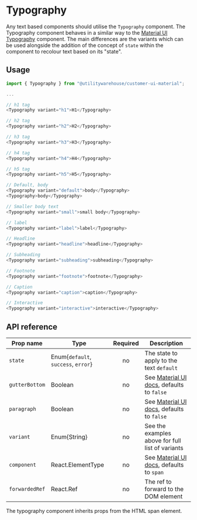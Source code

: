 # Typography

Any text based components should utilise the `Typography` component. The Typography component behaves in a similar way to the [Material UI Typography](https://next.material-ui.com/components/typography/#main-content) component. The main differences are the variants which can be used alongside the addition of the concept of `state` within the component to recolour text based on its "state".

## Usage

```TypeScript
import { Typography } from "@utilitywarehouse/customer-ui-material";

...

// h1 tag
<Typography variant="h1">H1</Typography>

// h2 tag
<Typography variant="h2">H2</Typography>

// h3 tag
<Typography variant="h3">H3</Typography>

// h4 tag
<Typography variant="h4">H4</Typography>

// h5 tag
<Typography variant="h5">H5</Typography>

// Default, body
<Typography variant="default">body</Typography>
<Typography>body</Typography>

// Smaller body text
<Typography variant="small">small body</Typography>

// label
<Typography variant="label">label</Typography>

// Headline
<Typography variant="headline">headline</Typography>

// Subheading
<Typography variant="subheading">subheading</Typography>

// Footnote
<Typography variant="footnote">footnote</Typography>

// Caption
<Typography variant="caption">caption</Typography>

// Interactive
<Typography variant="interactive">interactive</Typography>

```

## API reference

| Prop name | Type | Required | Description |
| --------- | ---- |:--------:| ----------- |
| `state` | Enum{`default`, `success`, `error`} | no | The state to apply to the text `default` |
| `gutterBottom` | Boolean | no | See [Material UI docs](https://next.material-ui.com/api/typography/#props), defaults to `false` |
| `paragraph` | Boolean | no | See [Material UI docs](https://next.material-ui.com/api/typography/#props), defaults to `false` |
| `variant` | Enum{String} | no | See the examples above for full list of variants |
| `component` | React.ElementType | no | See [Material UI docs](https://next.material-ui.com/api/typography/#props), defaults to `span` |
| `forwardedRef` | React.Ref<unknown> | no | The ref to forward to the DOM element |

The typography component inherits props from the HTML span element.

